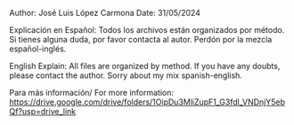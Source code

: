 Author: José Luis López Carmona
Date: 31/05/2024

Explicación en Español:
Todos los archivos están organizados por método. 
Si tienes alguna duda, por favor contacta al autor. Perdón por la mezcla español-inglés.

English Explain:
All files are organized by method. 
If you have any doubts, please contact the author. Sorry about my mix spanish-english.

Para más información/ For more information: https://drive.google.com/drive/folders/1OipDu3MliZupF1_G3fdl_VNDnjY5ebQf?usp=drive_link
